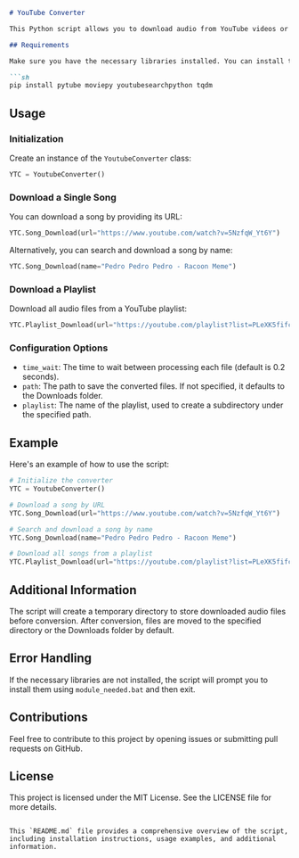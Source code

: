 ```markdown
# YouTube Converter

This Python script allows you to download audio from YouTube videos or playlists and convert them into MP3 format. It leverages libraries such as `pytube` for downloading videos, `moviepy` for audio conversion, and `youtubesearchpython` for searching videos by name.

## Requirements

Make sure you have the necessary libraries installed. You can install them using the provided `module_needed.bat` file or manually via pip:

```sh
pip install pytube moviepy youtubesearchpython tqdm
```

## Usage

### Initialization

Create an instance of the `YoutubeConverter` class:

```python
YTC = YoutubeConverter()
```

### Download a Single Song

You can download a song by providing its URL:

```python
YTC.Song_Download(url="https://www.youtube.com/watch?v=5NzfqW_Yt6Y")
```

Alternatively, you can search and download a song by name:

```python
YTC.Song_Download(name="Pedro Pedro Pedro - Racoon Meme")
```

### Download a Playlist

Download all audio files from a YouTube playlist:

```python
YTC.Playlist_Download(url="https://youtube.com/playlist?list=PLeXK5fifcFg83k9U8Cs1Y30Vgcs-sscCQ&feature=shared")
```

### Configuration Options

- `time_wait`: The time to wait between processing each file (default is 0.2 seconds).
- `path`: The path to save the converted files. If not specified, it defaults to the Downloads folder.
- `playlist`: The name of the playlist, used to create a subdirectory under the specified path.

## Example

Here's an example of how to use the script:

```python
# Initialize the converter
YTC = YoutubeConverter()

# Download a song by URL
YTC.Song_Download(url="https://www.youtube.com/watch?v=5NzfqW_Yt6Y")

# Search and download a song by name
YTC.Song_Download(name="Pedro Pedro Pedro - Racoon Meme")

# Download all songs from a playlist
YTC.Playlist_Download(url="https://youtube.com/playlist?list=PLeXK5fifcFg83k9U8Cs1Y30Vgcs-sscCQ&feature=shared")
```

## Additional Information

The script will create a temporary directory to store downloaded audio files before conversion. After conversion, files are moved to the specified directory or the Downloads folder by default.

## Error Handling

If the necessary libraries are not installed, the script will prompt you to install them using `module_needed.bat` and then exit.

## Contributions

Feel free to contribute to this project by opening issues or submitting pull requests on GitHub.

## License

This project is licensed under the MIT License. See the LICENSE file for more details.
```

This `README.md` file provides a comprehensive overview of the script, including installation instructions, usage examples, and additional information.